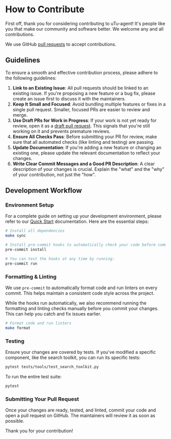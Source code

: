 # How to Contribute

First off, thank you for considering contributing to uTu-agent! It's people like you that make our community and software better. We welcome any and all contributions.

We use GitHub [pull requests](https://docs.github.com/en/pull-requests/collaborating-with-pull-requests/proposing-changes-to-your-work-with-pull-requests/about-pull-requests) to accept contributions.

## Guidelines

To ensure a smooth and effective contribution process, please adhere to the following guidelines:

1.  **Link to an Existing Issue**: All pull requests should be linked to an existing issue. If you're proposing a new feature or a bug fix, please create an issue first to discuss it with the maintainers.
2.  **Keep It Small and Focused**: Avoid bundling multiple features or fixes in a single pull request. Smaller, focused PRs are easier to review and merge.
3.  **Use Draft PRs for Work in Progress**: If your work is not yet ready for review, open it as a [draft pull request](https://docs.github.com/en/pull-requests/collaborating-with-pull-requests/proposing-changes-to-your-work-with-pull-requests/about-pull-requests#draft-pull-requests). This signals that you're still working on it and prevents premature reviews.
4.  **Ensure All Checks Pass**: Before submitting your PR for review, make sure that all automated checks (like linting and testing) are passing.
5.  **Update Documentation**: If you're adding a new feature or changing an existing one, please update the relevant documentation to reflect your changes.
6.  **Write Clear Commit Messages and a Good PR Description**: A clear description of your changes is crucial. Explain the "what" and the "why" of your contribution, not just the "how".

## Development Workflow

### Environment Setup

For a complete guide on setting up your development environment, please refer to our [Quick Start](https://tencentcloudadp.github.io/youtu-agent/quickstart/) documentation. Here are the essential steps:

```sh
# Install all dependencies
make sync

# Install pre-commit hooks to automatically check your code before committing
pre-commit install

# You can test the hooks at any time by running:
pre-commit run
```

### Formatting & Linting

We use `pre-commit` to automatically format code and run linters on every commit. This helps maintain a consistent code style across the project.

While the hooks run automatically, we also recommend running the formatting and linting checks manually before you commit your changes. This can help you catch and fix issues earlier.

```sh
# Format code and run linters
make format
```

### Testing

Ensure your changes are covered by tests. If you've modified a specific component, like the search toolkit, you can run its specific tests:

```sh
pytest tests/tools/test_search_toolkit.py
```

To run the entire test suite:

```sh
pytest
```

### Submitting Your Pull Request

Once your changes are ready, tested, and linted, commit your code and open a pull request on GitHub. The maintainers will review it as soon as possible.

Thank you for your contribution!